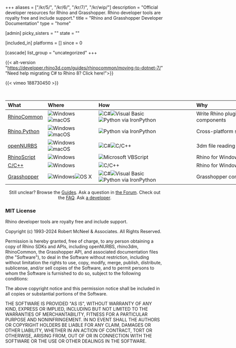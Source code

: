 +++
aliases = ["/kr/5/", "/kr/6/", "/kr/7/", "/kr/wip/"]
description = "Official developer resources for Rhino and Grasshopper.  Rhino developer tools are royalty free and include support."
title = "Rhino and Grasshopper Developer Documentation"
type = "home"

[admin]
picky_sisters = ""
state = ""

[included_in]
platforms = []
since = 0

[cascade]
list_group = "uncategorized"
+++
<!--
<div align="center"><h1 id="getting-started-with-rhino-development">Getting Started with Rhino Development</h1></div>
-->
<!--
<div>
  <table style="width:100%; border: 1px; margin: 0 auto; padding:0; border-spacing: 0px; border-collapse: separate;">
    <tbody>
      <tr>
        <td style="padding: 20px; text-align: center;">
          <a href="/guides/grasshopper" title="Grasshopper Components">
            <img src="/images/ghcomponent-logo-intro.png" class="index_use_images">
          </a>
        </td>
        <td style="padding: 20px; text-align: center;">
          <a href="/guides/#rhinocommon" title="RhinoCommon: The cross-platform .NET SDK for Rhino and Grasshopper">
            <img src="/images/rhinocommon-logo-intro.png" class="index_use_images">
          </a>
        </td>
        <td style="padding: 20px; text-align: center;">
          <a href="/guides/#rhinopython" title="Rhino.Python: Pythonic in three dimensions!">
            <img src="/images/rhino-python-logo-intro.png" class="index_use_images">
          </a>
        </td>
      </tr>
    </tbody>
  </table>
</div>
-->

{{< alt-version "https://developer.rhino3d.com/guides/rhinocommon/moving-to-dotnet-7/" "Need help migrating C# to Rhino 8? Click here!">}}

{{< vimeo 188730450 >}}

<br>

<div class="table-responsive" align="center">
<table class="table" style="width:940px;">
  <thead>
    <tr style="border-bottom:1pt solid black;">
      <th style="text-align: left;">What</th>
      <th style="text-align: left;">Where</th>
      <th style="text-align: left;">How</th>
      <th style="text-align: left;">Why</th>
    </tr>
  </thead>
  <tbody class="table-striped index_table">
  <tr>
    <td><a href="/guides/rhinocommon" title="RhinoCommon: The cross-platform toolkit for Rhino and Grasshopper"> RhinoCommon</a></td>
	<td><img src="/images/win-logo-small.png" alt="Windows" class="index_table_icon" title="Windows"><img src="/images/mac-logo-small.png" alt="macOS" class="index_table_icon" title="Apple macOS"></td>
	<td><img src="/images/cs-logo-small.png" alt="C#" class="index_table_icon" title="C#"><img src="/images/vb-logo-small.png" alt="Visual Basic" class="index_table_icon" title="Visual Basic"><img src="/images/python-logo-small.png" alt="Python via IronPython" class="index_table_icon" title="Python via IronPython"></td>
    <td class="index_table_primary_use">Write Rhino plugins & Grasshopper components</td>
  </tr>
  <tr>
    <td><a href="/guides/rhinopython" title="Rhino.Python: Pythonic in three dimensions!"> Rhino.Python</a></td>
	<td><img src="/images/win-logo-small.png" alt="Windows" class="index_table_icon" title="Windows"><img src="/images/mac-logo-small.png" alt="macOS" class="index_table_icon" title="Apple macOS"></td>
	<td><img src="/images/python-logo-small.png" alt="Python via IronPython" class="index_table_icon" title="Python via IronPython"></td>
    <td class="index_table_primary_use">Cross-platform scripting</td>
  </tr>
  <tr>
    <td><a href="/guides/opennurbs" title="openNURBS is free and open source"> openNURBS</a></td>
	<td><img src="/images/win-logo-small.png" alt="Windows" class="index_table_icon" title="Windows"><img src="/images/mac-logo-small.png" alt="macOS" class="index_table_icon" title="Apple macOS"></td>
	<td><img src="/images/cs-logo-small.png" alt="C#" class="index_table_icon" title="C#"><img src="/images/cpp-logo-small.png" alt="C/C++" class="index_table_icon" title="C/C++"></td>
    <td class="index_table_primary_use">3dm file reading and writing</td>
  </tr>
  <tr>
    <td><a href="/guides/rhinoscript" title="RhinoScript is based on Microsoft's VBScript language"> RhinoScript</a></td>
	<td><img src="/images/win-logo-small.png" alt="Windows" class="index_table_icon" title="Windows"></td>
	<td><img src="/images/vbscript-logo-small.png" alt="Microsoft VBScript" class="index_table_icon" title="Microsoft VBScript"></td>
    <td class="index_table_primary_use">Rhino for Windows scripting</td>
  </tr>
  <tr>
    <td><a href="/guides/cpp" title="C/C++ SDK for Rhino for Windows"> C/C++</a></td>
	<td><img src="/images/win-logo-small.png" alt="Windows" class="index_table_icon" title="Windows"></td>
	<td><img src="/images/cpp-logo-small.png" alt="C/C++" class="index_table_icon" title="C/C++"></td>
    <td class="index_table_primary_use">Rhino for Windows plugins</td>
  </tr>
   <tr>
    <td><a href="/guides/grasshopper" title="Grasshopper Component Development"> Grasshopper</a></td>
	<td><img src="/images/win-logo-small.png" alt="Windows" class="index_table_icon" title="Windows"><img src="/images/mac-logo-small.png" alt="OS X" class="index_table_icon" title="Mac OS X"></td>
	<td><img src="/images/cs-logo-small.png" alt="C#" class="index_table_icon" title="C#"><img src="/images/vb-logo-small.png" alt="Visual Basic" class="index_table_icon" title="Visual Basic"><img src="/images/python-logo-small.png" alt="Python via IronPython" class="index_table_icon" title="Python via IronPython"></td>
    <td class="index_table_primary_use">Grasshopper components</td>
  </tr>
  <!--
  <tr>
    <td><a href="/guides/#rdk" title="Renderer Development Kit"> RDK</a></td>
	<td><img src="/images/win-logo-small.png" alt="Windows" class="index_table_icon" title="Windows"></td>
	<td><img src="/images/cs-logo-small.png" alt="C#" class="index_table_icon" title="C#"><img src="/images/cpp-logo-small.png" alt="C/C++" class="index_table_icon" title="C/C++"><img src="/images/vbscript-logo-small.png" alt="Microsoft VBScript" class="index_table_icon" title="Microsoft VBScript"></td>
    <td class="index_table_primary_use">Renderer plugin development on Windows.</td>
  </tr>
  -->
  <!-- RAP is really just a feature of the C/C++ SDK and the RhinoCommon SDK
  <tr>
    <td><a href="/guides/#rap" title="Rhino Application Platform"> RAP</a></td>
	<td><img src="/images/win-logo-small.png" alt="Windows" class="index_table_icon" title="Windows"></td>
	<td><img src="/images/cs-logo-small.png" alt="C#" class="index_table_icon" title="C#"><img src="/images/cpp-logo-small.png" alt="C/C++" class="index_table_icon" title="C/C++"></td>
    <td class="index_table_primary_use">"Skinning" Rhino for Windows.</td>
  </tr>
  -->
  <!--
  <tr>
    <td><a href="/guides/#zoo" title="Zoo License Manager Plugins"> Zoo</a></td>
	<td><img src="/images/win-logo-small.png" alt="Windows" class="index_table_icon" title="Windows"></td>
	<td><img src="/images/cs-logo-small.png" alt="C#" class="index_table_icon" title="C#"><img src="/images/cpp-logo-small.png" alt="C/C++" class="index_table_icon" title="C/C++"></td>
    <td class="index_table_primary_use">Zoo license manager plugins on Windows</td>
  </tr>
  -->
  <!--
  <tr>
    <td><a href="/guides/rhinomobile" title="Tools for using 3dm files in mobile applications"> RhinoMobile</a></td>
	<td><img src="/images/android-logo-small.png" alt="Android" class="index_table_icon" title="Android"><img src="/images/ios-logo-small.png" alt="iOS" class="index_table_icon" title="Apple iOS"></td>
	<td><img src="/images/cs-logo-small.png" alt="C#" class="index_table_icon" title="C#"></td>
    <td class="index_table_primary_use">3D mobile application development</td>
  </tr>
  -->
 </tbody>
 </table>
 </div>



<div align="center">


<p>Still unclear?  Browse the <a href="/guides/">Guides</a>.  Ask a question in <a href="/guides/general/contributing/#discourse">the Forum</a>.  Check out the <a href="/guides/general/frequently-asked-questions/">FAQ</a>. Ask <a href="/guides/general/contributing/#contacts">a developer</a>.</p>


</div>

<h3>MIT License</h3>
Rhino developer tools are royalty free and include support.

Copyright (c) 1993-2024 Robert McNeel & Associates. All Rights Reserved.

Permission is hereby granted, free of charge, to any person obtaining a copy
of Rhino SDKs and APIs, including openNURBS, rhino3dm, RhinoCommon, the Grasshopper API, and associated documentation files (the "Software"), to deal
in the Software without restriction, including without limitation the rights
to use, copy, modify, merge, publish, distribute, sublicense, and/or sell
copies of the Software, and to permit persons to whom the Software is
furnished to do so, subject to the following conditions:

The above copyright notice and this permission notice shall be included in all
copies or substantial portions of the Software.

THE SOFTWARE IS PROVIDED "AS IS", WITHOUT WARRANTY OF ANY KIND, EXPRESS OR
IMPLIED, INCLUDING BUT NOT LIMITED TO THE WARRANTIES OF MERCHANTABILITY,
FITNESS FOR A PARTICULAR PURPOSE AND NONINFRINGEMENT. IN NO EVENT SHALL THE
AUTHORS OR COPYRIGHT HOLDERS BE LIABLE FOR ANY CLAIM, DAMAGES OR OTHER
LIABILITY, WHETHER IN AN ACTION OF CONTRACT, TORT OR OTHERWISE, ARISING FROM,
OUT OF OR IN CONNECTION WITH THE SOFTWARE OR THE USE OR OTHER DEALINGS IN THE
SOFTWARE.